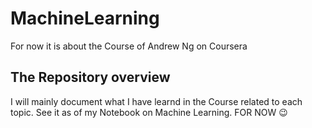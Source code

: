 # MachineLearning

For now it is about the Course of Andrew Ng on Coursera 

## The Repository overview
  
  I will mainly document what I have learnd in the Course related to each topic.
  See it as of my Notebook on Machine Learning. FOR NOW 😉
  
  
